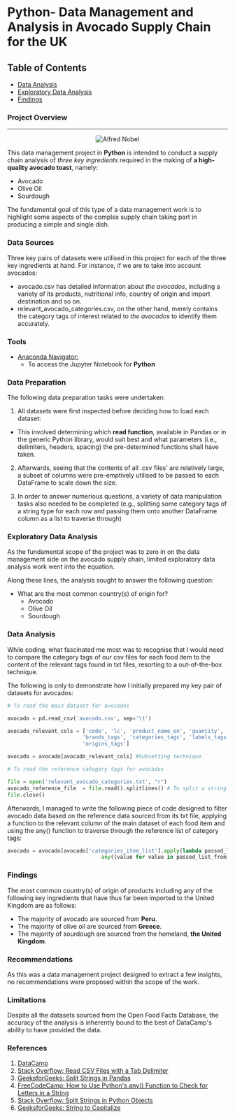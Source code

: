 # Python- Data Management and Analysis in Avocado Supply Chain for the UK

## Table of Contents

- [Data Analysis](#data-analysis)
- [Exploratory Data Analysis](#exploratory-data-analysis)
- [Findings](#findings)

### Project Overview
---

<p align="center">
  <img src="https://github.com/OzzyGoylusun/Python.Data-Management-in-Avocado-Supply-Chain/blob/main/Visuals/Avocados.jpeg"
 alt="Alfred Nobel">
</p>

This data management project in **Python** is intended to conduct a supply chain analysis of *three key ingredients* required in the making of **a high-quality avocado toast**, namely:

- Avocado
- Olive Oil
- Sourdough
  
The fundamental goal of this type of a data management work is to highlight some aspects of the complex supply chain taking part in producing a simple and single dish.

### Data Sources

Three key pairs of datasets were utilised in this project for each of the three key ingredients at hand. For instance, if we are to take into account avocados:

- avocado.csv has detailed information about *the avocados*, including a variety of its products, nutritional info, country of origin and import destination and so on.
- relevant_avocado_categories.csv, on the other hand, merely contains the category tags of interest related to *the avocados* to identify them accurately.


### Tools

- [Anaconda Navigator: ](https://www.anaconda.com/download)
  - To access the Jupyter Notebook for **Python**


### Data Preparation

The following data preparation tasks were undertaken:

1. All datasets were first inspected before deciding how to load each dataset:
  - This involved determining which **read function**, available in Pandas or in the generic Python library, would suit best and what parameters (i.e., delimiters, headers, spacing) the pre-determined functions shall have taken.

2. Afterwards, seeing that the contents of all .csv files' are relatively large, a subset of columns were  pre-emptively utilised to be passed to each DataFrame to scale down the size.

3. In order to answer numerious questions, a variety of data manipulation tasks also needed to be completed (e.g., splitting some category tags of a string type for each row and passing them onto another DataFrame column as a list to traverse through)


### Exploratory Data Analysis

As the fundamental scope of the project was to zero in on the data management side on the avocado supply chain, limited exploratory data analysis work went into the equation.

Along these lines, the analysis sought to answer the following question:

- What are the most common country(s) of origin for?
  - Avocado
  - Olive Oil
  - Sourdough


### Data Analysis

While coding, what fascinated me most was to recognise that I would need to compare the category tags of our csv files for each food item to the content of the relevant tags found in txt files, resorting to a out-of-the-box technique.

The following is only to demonstrate how I initially prepared my key pair of datasets for avocados:

```python
# To read the main dataset for avocados

avocado = pd.read_csv('avocado.csv', sep='\t')

avocado_relevant_cols = ['code', 'lc', 'product_name_en', 'quantity', 'serving_size', 'packaging_tags', 'brands',
                        'brands_tags', 'categories_tags', 'labels_tags', 'countries', 'countries_tags', 'origins',
                        'origins_tags']

avocado = avocado[avocado_relevant_cols] #Subsetting technique

# To read the reference category tags for avocados

file = open('relevant_avocado_categories.txt', "r")
avocado_reference_file  = file.read().splitlines() # To split a string into a list after reading
file.close()
```
Afterwards, I managed to write the following piece of code designed to filter avocado data based on the reference data sourced from its txt file, applying a function to the relevant column of the main dataset of each food item and using the any() function to traverse through the reference list of category tags:

```python
avocado = avocado[avocado['categories_item_list'].apply(lambda passed_list_from_avocado:
                              any([value for value in passed_list_from_avocado if value in avocado_reference_file]))]
```

### Findings

The most common country(s) of origin of products including any of the following key ingredients that have thus far been imported to the United Kingdom are as follows:

  - The majority of avocado are sourced from **Peru**.
  - The majority of olive oil are sourced from **Greece**.
  - The majority of sourdough are sourced from the homeland, **the United Kingdom**.

### Recommendations

As this was a data management project designed to extract a few insights, no recommendations were proposed within the scope of the work.

### Limitations

Despite all the datasets sourced from the Open Food Facts Database, the accuracy of the analysis is inherently bound to the best of DataCamp's ability to have provided the data.


### References

1. [DataCamp](https://www.datacamp.com/)
2. [Stack Overflow: Read CSV Files with a Tab Delimiter](https://stackoverflow.com/questions/21546739/load-data-from-txt-with-pandas)
3. [GeeksforGeeks: Split Strings in Pandas](https://www.geeksforgeeks.org/python-pandas-split-strings-into-two-list-columns-using-str-split/)
4. [FreeCodeCamp: How to Use Python's any() Function to Check for Letters in a String](https://www.freecodecamp.org/news/python-any-and-all-functions-explained-with-examples/)
5. [Stack Overflow: Split Strings in Python Objects](https://stackoverflow.com/questions/50848764/split-string-into-two-parts-only)
6. [GeeksforGeeks: String to Capitalize](https://www.geeksforgeeks.org/string-capitalize-python/)
